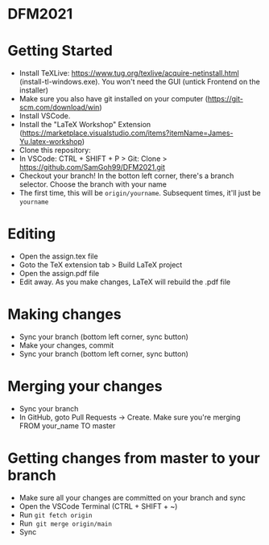 # DFM2021

# Getting Started
* Install TeXLive: https://www.tug.org/texlive/acquire-netinstall.html (install-tl-windows.exe). You won't need the GUI (untick Frontend on the installer)
* Make sure you also have git installed on your computer (https://git-scm.com/download/win)
* Install VSCode.
* Install the "LaTeX Workshop" Extension (https://marketplace.visualstudio.com/items?itemName=James-Yu.latex-workshop)
* Clone this repository:
* In VSCode: CTRL + SHIFT + P > Git: Clone > https://github.com/SamGoh99/DFM2021.git
* Checkout your branch! In the botton left corner, there's a branch selector. Choose the branch with your name
* The first time, this will be `origin/yourname`. Subsequent times, it'll just be `yourname`

# Editing 
* Open the assign.tex file
* Goto the TeX extension tab > Build LaTeX project
* Open the assign.pdf file
* Edit away. As you make changes, LaTeX will rebuild the .pdf file

# Making changes
* Sync your branch (bottom left corner, sync button)
* Make your changes, commit
* Sync your branch (bottom left corner, sync button)

# Merging your changes
* Sync your branch
* In GitHub, goto Pull Requests -> Create. Make sure you're merging FROM your_name TO master

# Getting changes from master to your branch
* Make sure all your changes are committed on your branch and sync
* Open the VSCode Terminal (CTRL + SHIFT + ~)
* Run `git fetch origin`
* Run` git merge origin/main`
* Sync
